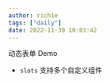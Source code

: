 ```yaml
---
author: rich1e
tags: ["daily"]
date: 2022-11-30 10:03:42
---
```


动态表单 Demo
-   `slots` 支持多个自定义组件